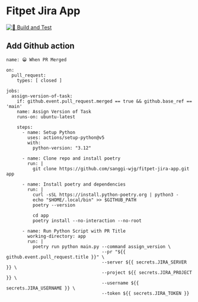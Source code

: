 # Fitpet Jira App

[![🚜 Build and Test](https://github.com/sanggi-wjg/fitpet-jira-app/actions/workflows/build.yaml/badge.svg)](https://github.com/sanggi-wjg/fitpet-jira-app/actions/workflows/build.yaml)

## Add Github action

```
name: 😀 When PR Merged

on:
  pull_request:
    types: [ closed ]

jobs:
  assign-version-of-task:
    if: github.event.pull_request.merged == true && github.base_ref == 'main'
    name: Assign Version of Task
    runs-on: ubuntu-latest

    steps:
      - name: Setup Python
        uses: actions/setup-python@v5
        with:
          python-version: "3.12"

      - name: Clone repo and install poetry
        run: |
          git clone https://github.com/sanggi-wjg/fitpet-jira-app.git app

      - name: Install poetry and dependencies
        run: |
          curl -sSL https://install.python-poetry.org | python3 -
          echo "$HOME/.local/bin" >> $GITHUB_PATH
          poetry --version

          cd app
          poetry install --no-interaction --no-root

      - name: Run Python Script with PR Title
        working-directory: app
        run: |
          poetry run python main.py --command assign_version \
                                    --pr "${{ github.event.pull_request.title }}" \
                                    --server ${{ secrets.JIRA_SERVER }} \
                                    --project ${{ secrets.JIRA_PROJECT }} \
                                    --username ${{ secrets.JIRA_USERNAME }} \
                                    --token ${{ secrets.JIRA_TOKEN }}
```
